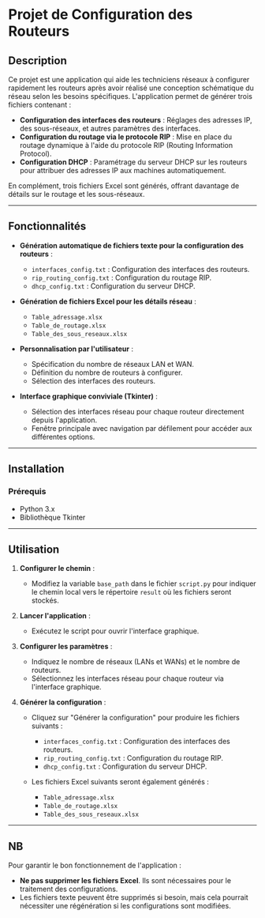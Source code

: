 # Projet de Configuration des Routeurs

## Description
Ce projet est une application qui aide les techniciens réseaux à configurer rapidement les routeurs après avoir réalisé une conception schématique du réseau selon les besoins spécifiques. L'application permet de générer trois fichiers contenant :

- **Configuration des interfaces des routeurs** : Réglages des adresses IP, des sous-réseaux, et autres paramètres des interfaces.
- **Configuration du routage via le protocole RIP** : Mise en place du routage dynamique à l'aide du protocole RIP (Routing Information Protocol).
- **Configuration DHCP** : Paramétrage du serveur DHCP sur les routeurs pour attribuer des adresses IP aux machines automatiquement.

En complément, trois fichiers Excel sont générés, offrant davantage de détails sur le routage et les sous-réseaux.

---

## Fonctionnalités
- **Génération automatique de fichiers texte pour la configuration des routeurs** :
  - `interfaces_config.txt` : Configuration des interfaces des routeurs.
  - `rip_routing_config.txt` : Configuration du routage RIP.
  - `dhcp_config.txt` : Configuration du serveur DHCP.

- **Génération de fichiers Excel pour les détails réseau** :
  - `Table_adressage.xlsx`
  - `Table_de_routage.xlsx`
  - `Table_des_sous_reseaux.xlsx`

- **Personnalisation par l'utilisateur** :
  - Spécification du nombre de réseaux LAN et WAN.
  - Définition du nombre de routeurs à configurer.
  - Sélection des interfaces des routeurs.

- **Interface graphique conviviale (Tkinter)** :
  - Sélection des interfaces réseau pour chaque routeur directement depuis l'application.
  - Fenêtre principale avec navigation par défilement pour accéder aux différentes options.

---

## Installation

### Prérequis
- Python 3.x
- Bibliothèque Tkinter

---

## Utilisation
1. **Configurer le chemin** :
   - Modifiez la variable `base_path` dans le fichier `script.py` pour indiquer le chemin local vers le répertoire `result` où les fichiers seront stockés.

2. **Lancer l'application** :
   - Exécutez le script pour ouvrir l'interface graphique.

3. **Configurer les paramètres** :
   - Indiquez le nombre de réseaux (LANs et WANs) et le nombre de routeurs.
   - Sélectionnez les interfaces réseau pour chaque routeur via l'interface graphique.

4. **Générer la configuration** :
   - Cliquez sur "Générer la configuration" pour produire les fichiers suivants :
     - `interfaces_config.txt` : Configuration des interfaces des routeurs.
     - `rip_routing_config.txt` : Configuration du routage RIP.
     - `dhcp_config.txt` : Configuration du serveur DHCP.

   - Les fichiers Excel suivants seront également générés :
     - `Table_adressage.xlsx`
     - `Table_de_routage.xlsx`
     - `Table_des_sous_reseaux.xlsx`

---

## NB
Pour garantir le bon fonctionnement de l'application :
- **Ne pas supprimer les fichiers Excel**. Ils sont nécessaires pour le traitement des configurations.
- Les fichiers texte peuvent être supprimés si besoin, mais cela pourrait nécessiter une régénération si les configurations sont modifiées.
